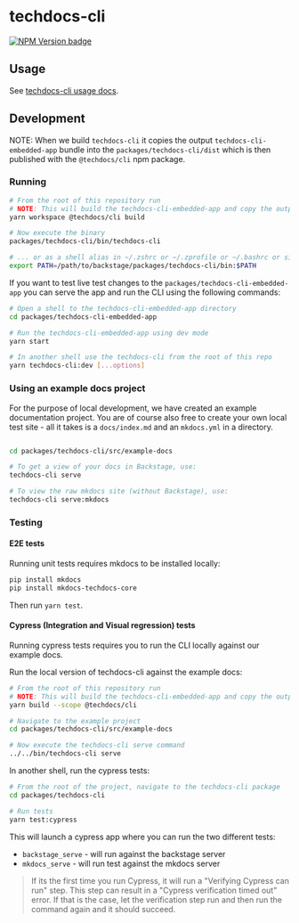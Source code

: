 # techdocs-cli

[![NPM Version badge](https://img.shields.io/npm/v/@techdocs/cli)](https://www.npmjs.com/package/@techdocs/cli)

## Usage

See [techdocs-cli usage docs](https://backstage.io/docs/features/techdocs/cli).

## Development

NOTE: When we build `techdocs-cli` it copies the output `techdocs-cli-embedded-app`
bundle into the `packages/techdocs-cli/dist` which is then published with the
`@techdocs/cli` npm package.

### Running

```sh
# From the root of this repository run
# NOTE: This will build the techdocs-cli-embedded-app and copy the output into the cli dist directory
yarn workspace @techdocs/cli build

# Now execute the binary
packages/techdocs-cli/bin/techdocs-cli

# ... or as a shell alias in ~/.zshrc or ~/.zprofile or ~/.bashrc or similar
export PATH=/path/to/backstage/packages/techdocs-cli/bin:$PATH
```

If you want to test live test changes to the `packages/techdocs-cli-embedded-app`
you can serve the app and run the CLI using the following commands:

```sh
# Open a shell to the techdocs-cli-embedded-app directory
cd packages/techdocs-cli-embedded-app

# Run the techdocs-cli-embedded-app using dev mode
yarn start

# In another shell use the techdocs-cli from the root of this repo
yarn techdocs-cli:dev [...options]
```

### Using an example docs project

For the purpose of local development, we have created an example documentation project. You are of course also free to create your own local test site - all it takes is a `docs/index.md` and an `mkdocs.yml` in a directory.

```sh

cd packages/techdocs-cli/src/example-docs

# To get a view of your docs in Backstage, use:
techdocs-cli serve

# To view the raw mkdocs site (without Backstage), use:
techdocs-cli serve:mkdocs
```

### Testing

#### E2E tests

Running unit tests requires mkdocs to be installed locally:

```sh
pip install mkdocs
pip install mkdocs-techdocs-core
```

Then run `yarn test`.

#### Cypress (Integration and Visual regression) tests

Running cypress tests requires you to run the CLI locally against our example docs.

Run the local version of techdocs-cli against the example docs:

```sh
# From the root of this repository run
# NOTE: This will build the techdocs-cli-embedded-app and copy the output into the cli dist directory
yarn build --scope @techdocs/cli

# Navigate to the example project
cd packages/techdocs-cli/src/example-docs

# Now execute the techdocs-cli serve command
../../bin/techdocs-cli serve
```

In another shell, run the cypress tests:

```sh
# From the root of the project, navigate to the techdocs-cli package
cd packages/techdocs-cli

# Run tests
yarn test:cypress
```

This will launch a cypress app where you can run the two different tests:

- `backstage_serve` - will run against the backstage server
- `mkdocs_serve` - will run test against the mkdocs server

> If its the first time you run Cypress, it will run a "Verifying Cypress can run" step. This step can result in a "Cypress verification timed out" error. If that is the case, let the verification step run and then run the command again and it should succeed.
